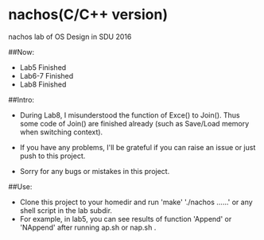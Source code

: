 # nachos(C/C++ version)
nachos lab of OS Design in SDU 2016

##Now:

* Lab5 Finished	
* Lab6-7 Finished
* Lab8 Finished

##Intro:

* During Lab8, I misunderstood the function of Exce() to Join(). Thus some code of Join() are finished already (such as Save/Load memory when switching context).

* If you have any problems, I'll be grateful if you can raise an issue or just push to this project.

* Sorry for any bugs or mistakes in this project.

##Use:

* Clone this project to your homedir and run 'make' './nachos ......' or any shell script in the lab subdir.
* For example, in lab5, you can see results of function 'Append' or 'NAppend' after running ap.sh or nap.sh .
